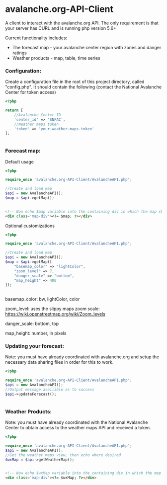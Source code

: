 # avalanche.org-API-Client
A client to interact with the avalanche.org API. The only requirement is that your server has CURL and is running php version 5.6+<br>

Current functionality includes:
<ul>
<li>The forecast map - your avalanche center region with zones and danger ratings</li>
<li>Weather products - map, table, time series</li>
</ul>


<h3>Configuration:</h3>

Create a configuration file in the root of this project directory, called "config.php". It should contain the following (contact the National Avalanche Center for token access)

```php
<?php

return [
    //Avalanche Center ID
    'center_id' => 'SNFAC',
    //Weather maps token
    'token' => 'your-weather-maps-token'
];
    
```


<h3>Forecast map:</h3>

Default usage

```php
<?php

require_once 'avalanche.org-API-Client/AvalancheAPI.php';

//Create and load map
$api = new AvalancheAPI();
$map = $api->getMap();
    
```

```html
<!-- Now echo $map variable into the containing div in which the map should be displayed -->
<div class='map-div'><?= $map; ?></div>

```

Optional customizations

```php
<?php

require_once 'avalanche.org-API-Client/AvalancheAPI.php';

//Create and load map
$api = new AvalancheAPI();
$map = $api->getMap([
    "basemap_color" => "lightColor",
    "zoom_level" => 7,
    "danger_scale" => "bottom",
    "map_height" => 400
]);
    
```
basemap_color: bw, lightColor, color

zoom_level: uses the slippy maps zoom scale: https://wiki.openstreetmap.org/wiki/Zoom_levels

danger_scale: bottom, top

map_height: number, in pixels

<h3>Updating your forecast:</h3>
<p>Note: you must have already coordinated with avalanche.org and setup the necessary data sharing files in order for this to work.</p>

```php
<?php

require_once 'avalanche.org-API-Client/AvalancheAPI.php';
$api = new AvalancheAPI();
//Output message availible as to success
$api->updateForecast();
    
```

<h3>Weather Products:</h3>
<p>Note: you must have already coordinated with the National Avalanche Center to obtain access to the weather maps API and received a token.</p>

```php
<?php

require_once 'avalanche.org-API-Client/AvalancheAPI.php';
$api = new AvalancheAPI();
//Get the weather maps view, then echo where desired
$wxMap = $api->getWeatherMap();
    
```

```html
<!-- Now echo $wxMap variable into the containing div in which the map should be displayed -->
<div class='map-div'><?= $wxMap; ?></div>

```

